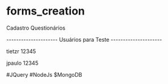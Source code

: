 # forms_creation

Cadastro Questionários 

--------------------- Usuários para Teste ---------------------

tietzr
12345

jpaulo
12345

#JQuery #NodeJs $MongoDB